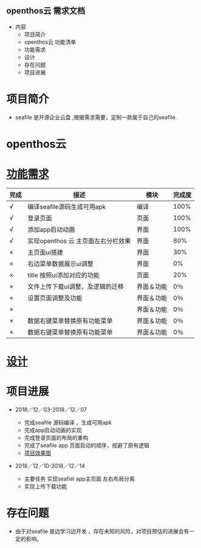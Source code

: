 ## openthos云 需求文档

  - 内容
    - 项目简介
    - openthos云 功能清单
    - 功能需求
    - 设计
    - 存在问题
    - 项目进展

# 项目简介
  - seafile 是开源企业云盘 ,根据需求需要，定制一款属于自己的seafile.
  
# openthos云 



# [功能需求](https://github.com/openthos/multiwin-analysis/blob/master/multiwindow/dongpeng/openthos_cloud_desktop_and_mobile_documents.md)
|完成|描述|模块|完成度|
|---|---|---|---|
|√| 编译seafile源码生成可用apk |编译|100%|
|√| 登录页面 |页面|100%|
|√| 添加app启动动画|界面|100%|
|√| 实现openthos 云 主页面左右分栏效果|界面|80%|
|×| 主页面ui搭建|界面|30%|
|×| 右边菜单数据展示ui调整|界面|0%|
|×| title 按照ui添加对应的功能|页面|20%|
|×| 文件上传下载ui调整，及逻辑的迁移|界面＆功能|0％|
|×| 设置页面调整及功能|界面＆功能|0％|
|×| |界面＆功能|0％|
|×| 数据右键菜单替换原有功能菜单|界面＆功能|0％|
|×| 数据右键菜单替换原有功能菜单|界面＆功能|0％|


# [设计](https://github.com/openthos/multiwin-analysis/blob/master/multiwindow/dongpeng/openthos_cloud_design_document.md)

# 项目进展
  - 2018／12／03-2018／12／07
    - 完成seafile 源码编译 ，生成可用apk
    - 完成app启动动画的实现
    - 完成登录页面的布局的重构
    - 完成了seafile app 页面启动的顺序，规避了原有逻辑
    - [项目效果图](https://github.com/openthos/multiwin-analysis/blob/master/multiwindow/dongpeng/seafile_%E7%9B%AE%E5%89%8D%E8%BF%9B%E5%B1%95%E6%95%88%E6%9E%9C%E5%9B%BE.md)
    
  - 2018／12／10-2018／12／14
    - 主要任务 实现seafiel app主页面 左右布局分离
    - 实现上传下载功能

# 存在问题
  -  由于对seafile 是边学习边开发 ，存在未知的风险，对项目预估的进展会有一定的影响。

